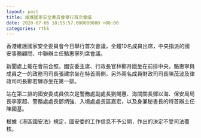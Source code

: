 ```yaml
---
layout: post
title: 維護國家安全委員會舉行首次會議
date: 2020-07-06 18:55:57.000000000 +08:00
categories: rthk
---
```


香港維護國家安全委員會今日舉行首次會議，全體10名成員出席，中央指派的國安事務顧問、中聯辦主任駱惠寧列席會議。

新聞處上載在會前合照，國安委主席、行政長官林鄭月娥坐在前排中央，駱惠寧與成員之一的政務司司長張建宗坐在特首兩側，另外兩名成員財政司司長陳茂波及律政司司長鄭若驊亦坐在第一排。

站在第二排的國安委成員依次是警務處副處長劉賜蕙、海關關長鄧以海、保安局局長李家超、警務處處長鄧炳強、入境處處長區嘉宏，以及身兼秘書長的特首辦主任陳國基。

根據《港區國安法》規定，國安委的工作信息不予公開，作出的決定不受司法覆核。
